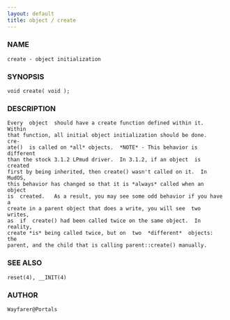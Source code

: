 ```yaml
---
layout: default
title: object / create
---
```


### NAME

    create - object initialization

### SYNOPSIS

    void create( void );

### DESCRIPTION

    Every  object  should have a create function defined within it.  Within
    that function, all initial object initialization should be done.   cre‐
    ate()  is called on *all* objects.  *NOTE* - This behavior is different
    than the stock 3.1.2 LPmud driver.  In 3.1.2, if an object  is  created
    first by being inherited, then create() wasn't called on it.  In MudOS,
    this behavior has changed so that it is *always* called when an  object
    is  created.   As a result, you may see some odd behavior if you have a
    create in a parent object that does a write, you will see  two  writes,
    as  if  create() had been called twice on the same object.  In reality,
    create *is* being called twice, but on  two  *different*  objects:  the
    parent, and the child that is calling parent::create() manually.

### SEE ALSO

    reset(4), __INIT(4)

### AUTHOR

    Wayfarer@Portals
